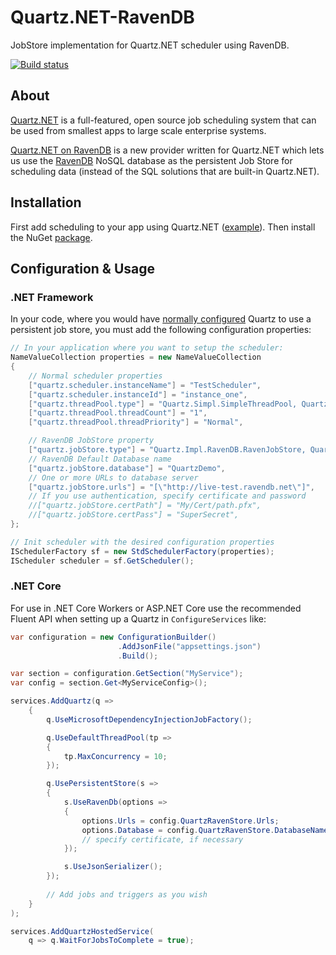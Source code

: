 # Quartz.NET-RavenDB

JobStore implementation for Quartz.NET scheduler using RavenDB.

[![Build status](https://ci.appveyor.com/api/projects/status/y8252pb1yn59yul0?svg=true)](https://ci.appveyor.com/project/nefarius/quartznet-ravendb)

## About

[Quartz.NET](https://github.com/quartznet/quartznet) is a full-featured, open source job scheduling system that can be used from smallest apps to large scale enterprise systems.

[Quartz.NET on RavenDB](https://github.com/ravendb/quartznet-RavenDB) is a new provider written for Quartz.NET which lets us use the [RavenDB](https://ravendb.net/features) NoSQL database as the persistent Job Store for scheduling data (instead of the SQL solutions that are built-in Quartz.NET).

## Installation

First add scheduling to your app using Quartz.NET ([example](http://www.quartz-scheduler.net/documentation/quartz-2.x/quick-start.html)).
Then install the NuGet [package](https://www.nuget.org/packages/Quartz.Impl.RavenDB/).

## Configuration & Usage

### .NET Framework

In your code, where you would have [normally configured](https://www.quartz-scheduler.net/documentation/quartz-3.x/tutorial/job-stores.html) Quartz to use a persistent job store, you must add the following configuration properties:

```csharp
// In your application where you want to setup the scheduler:
NameValueCollection properties = new NameValueCollection
{
    // Normal scheduler properties
    ["quartz.scheduler.instanceName"] = "TestScheduler",
    ["quartz.scheduler.instanceId"] = "instance_one",
    ["quartz.threadPool.type"] = "Quartz.Simpl.SimpleThreadPool, Quartz",
    ["quartz.threadPool.threadCount"] = "1",
    ["quartz.threadPool.threadPriority"] = "Normal",

    // RavenDB JobStore property
    ["quartz.jobStore.type"] = "Quartz.Impl.RavenDB.RavenJobStore, Quartz.Impl.RavenDB"
    // RavenDB Default Database name
    ["quartz.jobStore.database"] = "QuartzDemo",
    // One or more URLs to database server
    ["quartz.jobStore.urls"] = "[\"http://live-test.ravendb.net\"]",
    // If you use authentication, specify certificate and password
    //["quartz.jobStore.certPath"] = "My/Cert/path.pfx",
    //["quartz.jobStore.certPass"] = "SuperSecret",
};

// Init scheduler with the desired configuration properties
ISchedulerFactory sf = new StdSchedulerFactory(properties);
IScheduler scheduler = sf.GetScheduler();
```

### .NET Core

For use in .NET Core Workers or ASP.NET Core use the recommended Fluent API when setting up a Quartz in `ConfigureServices` like:

```csharp
var configuration = new ConfigurationBuilder()
                        .AddJsonFile("appsettings.json")
                        .Build();

var section = configuration.GetSection("MyService");
var config = section.Get<MyServiceConfig>();

services.AddQuartz(q =>
    {
        q.UseMicrosoftDependencyInjectionJobFactory();

        q.UseDefaultThreadPool(tp =>
        {
            tp.MaxConcurrency = 10;
        });

        q.UsePersistentStore(s =>
        {
            s.UseRavenDb(options =>
            {
                options.Urls = config.QuartzRavenStore.Urls;
                options.Database = config.QuartzRavenStore.DatabaseName;
                // specify certificate, if necessary
            });

            s.UseJsonSerializer();
        });
        
        // Add jobs and triggers as you wish
    }
);

services.AddQuartzHostedService(
    q => q.WaitForJobsToComplete = true);

```
